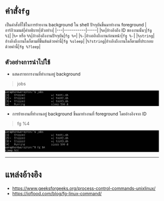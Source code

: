 # คำสั่ง`fg`
เป็นคำสั่งที่ใช้ในการย้ายงาน background ใน shell ปัจจุบันขึ้นมาทำงาน foreground
|อาร์กิวเมนต์|คำอธิบาย|ตัวอย่าง|
|---|-----------|-----|
|`%n`|อ้างอิงถึง ID ของงานนั้นๆ|`fg %1`|
|`%+` หรือ `%%`|อ้างอิงถึงงานปัจจุบัน|`fg %+`|
|`%-`|อ้างออิงถึงงานก่อนหน้า|`fg %-`|
|`%string`|อ้างอิงถึงงานใดก็ตามที่ขึ้นต้นด้วยคำนี้|`fg %sleep`|
|`%?string`|อ้างอิงถึงงานใดก็ตามที่ประกอบด้วยคำนี้|`fg %?leep`|
## ตัวอย่างการนำไปใช้
- แสดงรายการงานที่ทำงานอยู่ background
> jobs

![fgjobs.png](../../Assets/fg&bg/fgjobs.png)
- การย้ายงานที่ทำงานอยู่ background ขึ้นมาทำงานที่ foreground โดยอ้างอิงจาก ID
> fg %4

![fg4.png](../../Assets/fg&bg/fg4.png)
***
# แหล่งอ้างอิง
- https://www.geeksforgeeks.org/process-control-commands-unixlinux/
- https://ioflood.com/blog/fg-linux-command/
